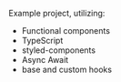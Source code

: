 Example project, utilizing:

- Functional components
- TypeScript
- styled-components
- Async Await
- base and custom hooks
